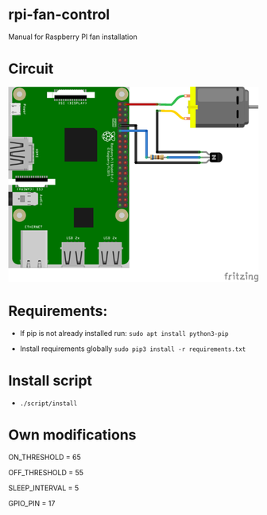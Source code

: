 # rpi-fan-control
Manual for Raspberry PI fan installation 

# Circuit
![Circuit](/raspberry-pi-fan-controller-schematic.png)

# Requirements:
- If pip is not already installed run:
`sudo apt install python3-pip`

- Install requirements globally
`sudo pip3 install -r requirements.txt`

# Install script
- `./script/install`

# Own modifications
ON_THRESHOLD = 65

OFF_THRESHOLD = 55

SLEEP_INTERVAL = 5

GPIO_PIN = 17
